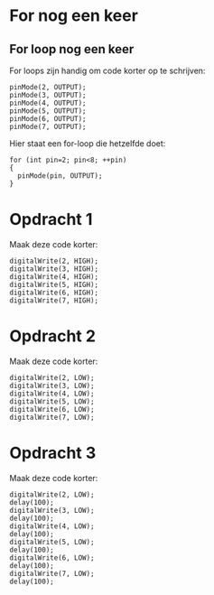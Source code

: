 # For nog een keer


## For loop nog een keer

For loops zijn handig om code korter op te schrijven:

```
pinMode(2, OUTPUT);
pinMode(3, OUTPUT);
pinMode(4, OUTPUT);
pinMode(5, OUTPUT);
pinMode(6, OUTPUT);
pinMode(7, OUTPUT);
```

Hier staat een for-loop die hetzelfde doet:

```
for (int pin=2; pin<8; ++pin)
{
  pinMode(pin, OUTPUT);
}
```

# Opdracht 1

Maak deze code korter:

```
digitalWrite(2, HIGH);
digitalWrite(3, HIGH);
digitalWrite(4, HIGH);
digitalWrite(5, HIGH);
digitalWrite(6, HIGH);
digitalWrite(7, HIGH);
```

# Opdracht 2

Maak deze code korter:

```
digitalWrite(2, LOW);
digitalWrite(3, LOW);
digitalWrite(4, LOW);
digitalWrite(5, LOW);
digitalWrite(6, LOW);
digitalWrite(7, LOW);
```

# Opdracht 3

Maak deze code korter:

```
digitalWrite(2, LOW);
delay(100);
digitalWrite(3, LOW);
delay(100);
digitalWrite(4, LOW);
delay(100);
digitalWrite(5, LOW);
delay(100);
digitalWrite(6, LOW);
delay(100);
digitalWrite(7, LOW);
delay(100);
```

